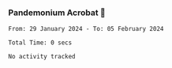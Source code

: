 ### Pandemonium Acrobat 🤸

<!--START_SECTION:waka-->

```all_time
From: 29 January 2024 - To: 05 February 2024

Total Time: 0 secs

No activity tracked
```

<!--END_SECTION:waka-->
